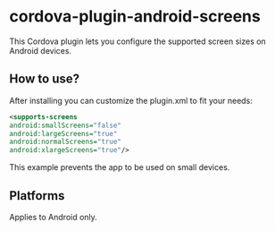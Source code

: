 # cordova-plugin-android-screens
This Cordova plugin lets you configure the supported screen sizes on Android devices.


## How to use?

After installing you can customize the plugin.xml to fit your needs:

```xml
<supports-screens        
android:smallScreens="false"
android:largeScreens="true"
android:normalScreens="true" 
android:xlargeScreens="true"/>
```

This example prevents the app to be used on small devices.

## Platforms

Applies to Android only.